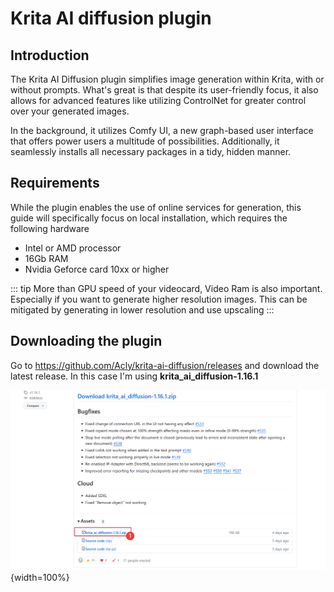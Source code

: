 
# Krita AI diffusion plugin 

## Introduction

The Krita AI Diffusion plugin simplifies image generation within Krita, with or without prompts. What's great is that despite its user-friendly focus, it also allows for advanced features like utilizing ControlNet for greater control over your generated images.

In the background, it utilizes Comfy UI, a new graph-based user interface that offers power users a multitude of possibilities. Additionally, it seamlessly installs all necessary packages in a tidy, hidden manner.

## Requirements

While the plugin enables the use of online services for generation, this guide will specifically focus on local installation, which requires the following hardware 

* Intel or AMD processor
* 16Gb RAM
* Nvidia Geforce card 10xx or higher

::: tip
More than GPU speed of your videocard, Video Ram is also important. Especially if you want to generate higher resolution images. This can be mitigated by generating in lower resolution and use upscaling
:::

## Downloading the plugin

Go to https://github.com/Acly/krita-ai-diffusion/releases and download the latest release. In this case I'm using **krita_ai_diffusion-1.16.1**

![Download the plugin](images/chapter_2/krita_ai_step1.png){width=100%}

